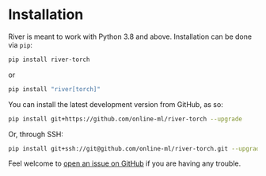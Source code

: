 # Installation

River is meant to work with Python 3.8 and above. Installation can be done via `pip`:

```sh
pip install river-torch
```
or
```sh
pip install "river[torch]"
```

You can install the latest development version from GitHub, as so:

```sh
pip install git+https://github.com/online-ml/river-torch --upgrade
```

Or, through SSH:

```sh
pip install git+ssh://git@github.com/online-ml/river-torch.git --upgrade
```

Feel welcome to [open an issue on GitHub](https://github.com/online-ml/river-torch/issues/new) if you are having any trouble.
